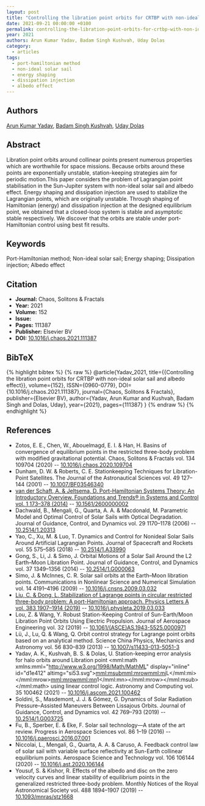```yaml
---
layout: post
title: "Controlling the libration point orbits for CRTBP with non-ideal solar sail and albedo effect"
date: 2021-09-21 00:00:00 +0100
permalink: controlling-the-libration-point-orbits-for-crtbp-with-non-ideal-solar-sail-and-albedo-effect
year: 2021
authors: Arun Kumar Yadav, Badam Singh Kushvah, Uday Dolas
category:
  - articles
tags:
  - port-hamiltonian method
  - non-ideal solar sail
  - energy shaping
  - dissipation injection
  - albedo effect
---
```

 
## Authors
[Arun Kumar Yadav](authors/arun_kumar_yadav), [Badam Singh Kushvah](authors/badam_singh_kushvah), [Uday Dolas](authors/uday_dolas)
 
## Abstract
Libration point orbits around collinear points present numerous properties which are worthwhile for space missions. Because orbits around these points are exponentially unstable, station-keeping strategies aim for periodic motion.This paper considers the problem of Lagrangian point stabilisation in the Sun-Jupiter system with non-ideal solar sail and albedo effect. Energy shaping and dissipation injection are used to stabilize the Lagrangian points, which are originally unstable. Through shaping of Hamiltonian (energy) and dissipation injection at the designed equilibrium point, we obtained that a closed-loop system is stable and asymptotic stable respectively. We discover that the orbits are stable under port- Hamiltonian control using best fit results.
 
## Keywords
Port-Hamiltonian method; Non-ideal solar sail; Energy shaping; Dissipation injection; Albedo effect
 
## Citation
- **Journal:** Chaos, Solitons &amp; Fractals
- **Year:** 2021
- **Volume:** 152
- **Issue:** 
- **Pages:** 111387
- **Publisher:** Elsevier BV
- **DOI:** [10.1016/j.chaos.2021.111387](https://doi.org/10.1016/j.chaos.2021.111387)
 
## BibTeX
{% highlight bibtex %}
{% raw %}
@article{Yadav_2021,
  title={{Controlling the libration point orbits for CRTBP with non-ideal solar sail and albedo effect}},
  volume={152},
  ISSN={0960-0779},
  DOI={10.1016/j.chaos.2021.111387},
  journal={Chaos, Solitons &amp; Fractals},
  publisher={Elsevier BV},
  author={Yadav, Arun Kumar and Kushvah, Badam Singh and Dolas, Uday},
  year={2021},
  pages={111387}
}
{% endraw %}
{% endhighlight %}
 
## References
- Zotos, E. E., Chen, W., Abouelmagd, E. I. & Han, H. Basins of convergence of equilibrium points in the restricted three-body problem with modified gravitational potential. Chaos, Solitons &amp; Fractals vol. 134 109704 (2020) -- [10.1016/j.chaos.2020.109704](https://doi.org/10.1016/j.chaos.2020.109704)
- Dunham, D. W. & Roberts, C. E. Stationkeeping Techniques for Libration-Point Satellites. The Journal of the Astronautical Sciences vol. 49 127–144 (2001) -- [10.1007/BF03546340](https://doi.org/10.1007/BF03546340)
- [van der Schaft, A. & Jeltsema, D. Port-Hamiltonian Systems Theory: An Introductory Overview. Foundations and Trends® in Systems and Control vol. 1 173–378 (2014)](port-hamiltonian-systems-theory-an-introductory-overview-journal) -- [10.1561/2600000002](https://doi.org/10.1561/2600000002)
- Dachwald, B., Mengali, G., Quarta, A. A. & Macdonald, M. Parametric Model and Optimal Control of Solar Sails with Optical Degradation. Journal of Guidance, Control, and Dynamics vol. 29 1170–1178 (2006) -- [10.2514/1.20313](https://doi.org/10.2514/1.20313)
- Yao, C., Xu, M. & Luo, T. Dynamics and Control for Nonideal Solar Sails Around Artificial Lagrangian Points. Journal of Spacecraft and Rockets vol. 55 575–585 (2018) -- [10.2514/1.A33990](https://doi.org/10.2514/1.A33990)
- Gong, S., Li, J. & Simo, J. Orbital Motions of a Solar Sail Around the L2 Earth–Moon Libration Point. Journal of Guidance, Control, and Dynamics vol. 37 1349–1356 (2014) -- [10.2514/1.G000063](https://doi.org/10.2514/1.G000063)
- Simo, J. & McInnes, C. R. Solar sail orbits at the Earth–Moon libration points. Communications in Nonlinear Science and Numerical Simulation vol. 14 4191–4196 (2009) -- [10.1016/j.cnsns.2009.03.032](https://doi.org/10.1016/j.cnsns.2009.03.032)
- [Liu, C. & Dong, L. Stabilization of Lagrange points in circular restricted three-body problem: A port-Hamiltonian approach. Physics Letters A vol. 383 1907–1914 (2019)](stabilization-of-lagrange-points-in-circular-restricted-three-body-problem-a-port-hamiltonian-approach) -- [10.1016/j.physleta.2019.03.033](https://doi.org/10.1016/j.physleta.2019.03.033)
- Lou, Z. & Wang, Y. Robust Station-Keeping Control of Sun-Earth/Moon Libration Point Orbits Using Electric Propulsion. Journal of Aerospace Engineering vol. 32 (2019) -- [10.1061/(ASCE)AS.1943-5525.0000971](https://doi.org/10.1061/(ASCE)AS.1943-5525.0000971)
- Lü, J., Lu, Q. & Wang, Q. Orbit control strategy for Lagrange point orbits based on an analytical method. Science China Physics, Mechanics and Astronomy vol. 56 830–839 (2013) -- [10.1007/s11433-013-5051-3](https://doi.org/10.1007/s11433-013-5051-3)
- Yadav, A. K., Kushvah, B. S. & Dolas, U. Station-keeping error analysis for halo orbits around Libration point <mml:math xmlns:mml="http://www.w3.org/1998/Math/MathML" display="inline" id="d1e412" altimg="si53.svg"><mml:msub><mml:mrow><mml:mi>L</mml:mi></mml:mrow><mml:mrow><mml:mn>1</mml:mn></mml:mrow></mml:msub></mml:math> using linear control logic. Astronomy and Computing vol. 35 100462 (2021) -- [10.1016/j.ascom.2021.100462](https://doi.org/10.1016/j.ascom.2021.100462)
- Soldini, S., Masdemont, J. J. & Gómez, G. Dynamics of Solar Radiation Pressure–Assisted Maneuvers Between Lissajous Orbits. Journal of Guidance, Control, and Dynamics vol. 42 769–793 (2019) -- [10.2514/1.G003725](https://doi.org/10.2514/1.G003725)
- Fu, B., Sperber, E. & Eke, F. Solar sail technology—A state of the art review. Progress in Aerospace Sciences vol. 86 1–19 (2016) -- [10.1016/j.paerosci.2016.07.001](https://doi.org/10.1016/j.paerosci.2016.07.001)
- Niccolai, L., Mengali, G., Quarta, A. A. & Caruso, A. Feedback control law of solar sail with variable surface reflectivity at Sun-Earth collinear equilibrium points. Aerospace Science and Technology vol. 106 106144 (2020) -- [10.1016/j.ast.2020.106144](https://doi.org/10.1016/j.ast.2020.106144)
- Yousuf, S. & Kishor, R. Effects of the albedo and disc on the zero velocity curves and linear stability of equilibrium points in the generalized restricted three-body problem. Monthly Notices of the Royal Astronomical Society vol. 488 1894–1907 (2019) -- [10.1093/mnras/stz1668](https://doi.org/10.1093/mnras/stz1668)

